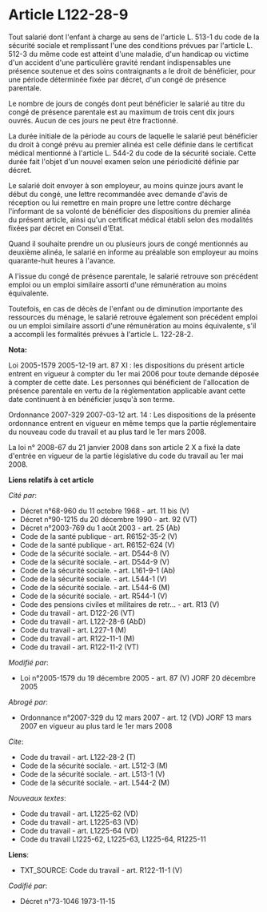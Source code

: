 # Article L122-28-9

Tout salarié dont l'enfant à charge au sens de l'article L. 513-1 du code de la sécurité sociale et remplissant l'une des
conditions prévues par l'article L. 512-3 du même code est atteint d'une maladie, d'un handicap ou victime d'un accident
d'une particulière gravité rendant indispensables une présence soutenue et des soins contraignants a le droit de bénéficier,
pour une période déterminée fixée par décret, d'un congé de présence parentale.

Le nombre de jours de congés dont peut bénéficier le salarié au titre du congé de présence parentale est au maximum de trois
cent dix jours ouvrés. Aucun de ces jours ne peut être fractionné.

La durée initiale de la période au cours de laquelle le salarié peut bénéficier du droit à congé prévu au premier alinéa est
celle définie dans le certificat médical mentionné à l'article L. 544-2 du code de la sécurité sociale. Cette durée fait
l'objet d'un nouvel examen selon une périodicité définie par décret.

Le salarié doit envoyer à son employeur, au moins quinze jours avant le début du congé, une lettre recommandée avec demande
d'avis de réception ou lui remettre en main propre une lettre contre décharge l'informant de sa volonté de bénéficier des
dispositions du premier alinéa du présent article, ainsi qu'un certificat médical établi selon des modalités fixées par
décret en Conseil d'Etat.

Quand il souhaite prendre un ou plusieurs jours de congé mentionnés au deuxième alinéa, le salarié en informe au préalable
son employeur au moins quarante-huit heures à l'avance.

A l'issue du congé de présence parentale, le salarié retrouve son précédent emploi ou un emploi similaire assorti d'une
rémunération au moins équivalente.

Toutefois, en cas de décès de l'enfant ou de diminution importante des ressources du ménage, le salarié retrouve également
son précédent emploi ou un emploi similaire assorti d'une rémunération au moins équivalente, s'il a accompli les formalités
prévues à l'article L. 122-28-2.

**Nota:**

Loi 2005-1579 2005-12-19 art. 87 XI : les dispositions du présent article entrent en vigueur à compter du 1er mai 2006 pour
toute demande déposée à compter de cette date. Les personnes qui bénéficient de l'allocation de présence parentale en vertu
de la réglementation applicable avant cette date continuent à en bénéficier jusqu'à son terme.

Ordonnance 2007-329 2007-03-12 art. 14 : Les dispositions de la présente ordonnance entrent en vigueur en même temps que la
partie réglementaire du nouveau code du travail et au plus tard le 1er mars 2008.

La loi n° 2008-67 du 21 janvier 2008 dans son article 2 X a fixé la date d'entrée en vigueur de la partie législative du code
du travail au 1er mai 2008.

**Liens relatifs à cet article**

_Cité par_:

  - Décret n°68-960 du 11 octobre 1968 - art. 11 bis (V)
  - Décret n°90-1215 du 20 décembre 1990 - art. 92 (VT)
  - Décret n°2003-769 du 1 août 2003 - art. 25 (Ab)
  - Code de la santé publique - art. R6152-35-2 (V)
  - Code de la santé publique - art. R6152-624 (V)
  - Code de la sécurité sociale. - art. D544-8 (V)
  - Code de la sécurité sociale. - art. D544-9 (V)
  - Code de la sécurité sociale. - art. L161-9-1 (Ab)
  - Code de la sécurité sociale. - art. L544-1 (V)
  - Code de la sécurité sociale. - art. L544-6 (M)
  - Code de la sécurité sociale. - art. R544-1 (V)
  - Code des pensions civiles et militaires de retr... - art. R13 (V)
  - Code du travail - art. D122-26 (VT)
  - Code du travail - art. L122-28-6 (AbD)
  - Code du travail - art. L227-1 (M)
  - Code du travail - art. R122-11-1 (M)
  - Code du travail - art. R122-11-2 (VT)

_Modifié par_:

  - Loi n°2005-1579 du 19 décembre 2005 - art. 87 (V) JORF 20 décembre 2005

_Abrogé par_:

  - Ordonnance n°2007-329 du 12 mars 2007 - art. 12 (VD) JORF 13 mars 2007 en vigueur au plus tard le 1er mars 2008

_Cite_:

  - Code du travail - art. L122-28-2 (T)
  - Code de la sécurité sociale. - art. L512-3 (M)
  - Code de la sécurité sociale. - art. L513-1 (V)
  - Code de la sécurité sociale. - art. L544-2 (M)

_Nouveaux textes_:

  - Code du travail - art. L1225-62 (VD)
  - Code du travail - art. L1225-63 (VD)
  - Code du travail - art. L1225-64 (VD)
  - Code du travail L1225-62, L1225-63, L1225-64, R1225-11

**Liens**:

  - TXT_SOURCE: Code du travail - art. R122-11-1 (V)

_Codifié par_:

  - Décret n°73-1046 1973-11-15
